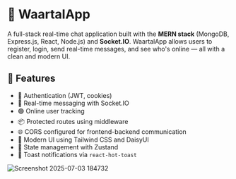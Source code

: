 # 💬 WaartalApp
A full-stack real-time chat application built with the **MERN stack** (MongoDB, Express.js, React, Node.js) and **Socket.IO**. WaartalApp allows users to register, login, send real-time messages, and see who's online — all with a clean and modern UI.

## 🚀 Features
- 🔐 Authentication (JWT, cookies)
- 👥 Real-time messaging with Socket.IO
- 🟢 Online user tracking
- 📦 Protected routes using middleware
- 🌐 CORS configured for frontend-backend communication
- 🎨 Modern UI using Tailwind CSS and DaisyUI
- 🧠 State management with Zustand
- 🌈 Toast notifications via `react-hot-toast`

![Screenshot 2025-07-03 184732](https://github.com/user-attachments/assets/c2334521-5047-444a-bf4e-88abb87e1b74)
